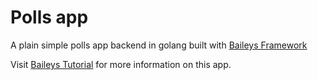 # Polls app
A plain simple polls app backend in golang built with [Baileys Framework](https://github.com/Anupam-dagar/baileys)

Visit [Baileys Tutorial](https://baileys.anupamdagar.com/tutorial) for more information on this app.